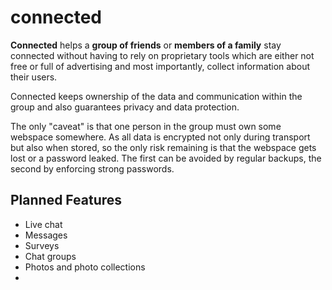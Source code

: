 # connected
**Connected** helps a **group of friends** or **members of a family** stay connected without having to rely on proprietary 
tools which are either not free or full of advertising and most importantly, collect information about their users.

Connected keeps ownership of the data and communication within the group and also guarantees privacy and data protection.

The only "caveat" is that one person in the group must own some webspace somewhere. As all data is encrypted not only 
during transport but also when stored, so the only risk remaining is that the webspace gets lost or a password leaked.
The first can be avoided by regular backups, the second by enforcing strong passwords.

## Planned Features
- Live chat
- Messages
- Surveys
- Chat groups
- Photos and photo collections
- 

